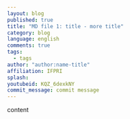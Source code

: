 ```yaml
---
layout: blog
published: true
title: "MD file 1: title - more title"
category: blog
language: english
comments: true
tags: 
  - tags
author: "author:name-title"
affiliation: IFPRI
splash: 
youtubeid: KQZ_6dexkNY
commit_message: commit message
---
```

content